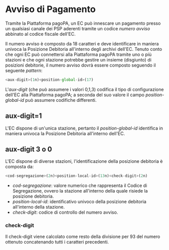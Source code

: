 Avviso di Pagamento
===================

Tramite la Piattaforma pagoPA, un EC può innescare un pagamento presso un qualsiasi canale dei PSP aderenti tramite un codice *numero avviso* abbinato al codice fiscale dell'EC.

Il numero avviso è composto da 18 caratteri e deve identificare in maniera univoca la Posizione Debitoria all'interno degli archivi dell'EC. Tenuto conto che ogni EC può connettersi alla Piattaforma pagoPA tramite uno o più stazioni e che ogni stazione potrebbe gestire un insieme (disgiunto) di posizioni debitorie, il numero avviso dovrà essere composto seguendo il seguente *pattern*:

```javascript
<aux-digit>(1n)<position-global-id>(17)
```

L'*aux-digit* (che può assumere i valori 0,1,3) codifica il tipo di configurazione dell'EC alla Piattaforma pagoPA; a seconda del suo valore il campo *position-global-id* può assumere codifiche differenti.

## aux-digit=1

L'EC dispone di un'unica stazione, pertanto il *position-global-id* identifica in maniera univoca la Posizione Debitoria all'interno dell'EC.

## aux-digit 3 o 0

L'EC dispone di diverse stazioni, l'identificazione della posizione debitoria è composta da:

```javascript
<cod-segregazione>(2n)<position-local-id>(13n)<check-digit>(2n)
```

* *cod-segregazione*: valore numerico che rappresenta il Codice di Segregazione, ovvero la stazione all'interno della quale risiede la posizione debitoria.
* *position-local-id*: identificativo univoco della posizione debitoria all'interno della stazione.
* *check-digit*: codice di controllo del numero avviso.

### check-digit

Il check-digit viene calcolato come resto della divisione per 93 del numero ottenuto concatenando tutti i caratteri precedenti.
